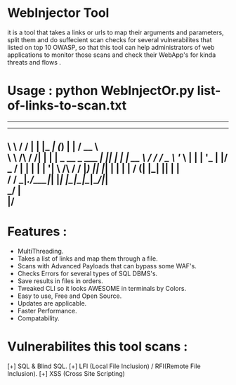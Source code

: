 # WebInjector Tool

it is a tool that takes a links or urls to map their arguments and parameters,
  split them and do suffecient scan checks for several vulnerabilites that listed on top 10 OWASP,
  so that this tool can help administrators of web applications to monitor those scans and check their WebApp's for kinda threats and flows .


# Usage : python WebInjectOr.py list-of-links-to-scan.txt

-------------------------------------------------------------

 __          __  _    _____       _           _    ____       
 \ \        / / | |  |_   _|     (_)         | |  / __ \      
  \ \  /\  / /__| |__  | |  _ __  _  ___  ___| |_| |  | |_ __ 
   \ \/  \/ / _ \ '_ \ | | | '_ \| |/ _ \/ __| __| |  | | '__|
    \  /\  /  __/ |_) || |_| | | | |  __/ (__| |_| |__| | |   
     \/  \/ \___|_.__/_____|_| |_| |\___|\___|\__|\____/|_|   
                                _/ |                          
                               |__/                           
-------------------------------------------------------------

# Features : 
- MultiThreading.
- Takes a list of links and map them through a file.
- Scans with Advanced Payloads that can bypass some WAF's.
- Checks Errors for several types of SQL DBMS's.
- Save results in files in orders.
- Tweaked CLI so it looks AWESOME in terminals by Colors.
- Easy to use, Free and Open Source.
- Updates are applicable.
- Faster Performance.
- Compatability.

# Vulnerabilites this tool scans : 
[+] SQL & Blind SQL.
[+] LFI (Local File Inclusion) / RFI(Remote File Inclusion).
[+] XSS (Cross Site Scripting)
